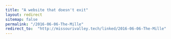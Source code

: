 ```yaml
---
title: "A website that doesn't exit"
layout: redirect
sitemap: false
permalink: "/2016-06-06-The-Mille"
redirect_to:  "http://missourivalley.tech/linked/2016-06-06-The-Mille"
---
```


